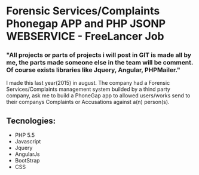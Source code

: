 # Forensic Services/Complaints Phonegap APP and PHP JSONP WEBSERVICE - FreeLancer Job

### "All projects or parts of projects i will post in GIT is made all by me, the parts made someone else in the team will be comment. Of course exists libraries like Jquery, Angular, PHPMailer."

I made this last year(2015) in august. The company had a Forensic Services/Complaints management system builded by a thind party company, ask me to build a PhoneGap app to allowed users/works send to their companys Complaints or Accusations against a(n) person(s).   

## Tecnologies:

* PHP 5.5
* Javascript
* Jquery
* AngularJs
* BootStrap
* CSS


